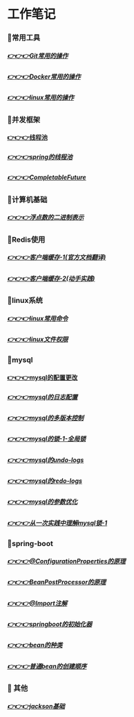 # 工作笔记
### 🚩常用工具
##### [👉👉👉Git常用的操作](./doc/git.md)
##### [👉👉👉Docker常用的操作](./doc/docker.md)
##### [👉👉👉linux常用的操作](doc/linux/linux常用命令.md)

### 🚩并发框架
#### [👉👉👉线程池](./doc/threadpoolexecutor.md)
##### [👉👉👉spring的线程池](./doc/threadpoolexecutor.md)
#####  [👉👉👉CompletableFuture](./doc/completablefuture.md)

### 🚩计算机基础
##### [👉👉👉浮点数的二进制表示](./doc/float-binary.md)

### 🚩Redis使用
##### [👉👉👉客户端缓存-1(官方文档翻译)](./doc/float-binary.md)
##### [👉👉👉客户端缓存-2(动手实践)](./doc/float-binary.md)

### 🚩linux系统
##### [👉👉👉linux常用命令](doc/linux/linux常用命令.md)
##### [👉👉👉linux文件权限](./doc/linux/linux文件权限.md)

### 🚩mysql
#### [👉👉👉mysql的配置更改](doc/mysql/mysql的配置更改.md)
##### [👉👉👉mysql的日志配置](doc/mysql/mysql的日志配置.md)
##### [👉👉👉mysql的多版本控制](doc/mysql/mysql的多版本控制.md)
##### [👉👉👉mysql的锁-1-全局锁](doc/mysql/mysql的多版mysql的锁-1-全局锁.md)
##### [👉👉👉mysql的undo-logs](doc/mysql/mysql的undo-logs.md)
##### [👉👉👉mysql的redo-logs](doc/mysql/mysql的redo-logs.md)
##### [👉👉👉mysql的参数优化](doc/mysql/mysql的配置优化.md)
##### [👉👉👉从一次实践中理解mysql锁-1]()

### 🚩spring-boot
##### [👉👉👉@ConfigurationProperties的原理](doc/springboot/@ConfigurationProperties的原理.md)
##### [👉👉👉BeanPostProcessor的原理](doc/springboot/BeanPostProcessor.md)
##### [👉👉👉@Import注解](doc/springboot/@Import注解.md)
##### [👉👉👉springboot的初始化器](doc/springboot/springboot的初始化器.md)
##### [👉👉👉bean的种类](doc/springboot/bean的种类.md)
##### [👉👉👉普通bean的创建顺序](doc/springboot/普通bean的创建顺序.md)

### 🚩   其他
##### [👉👉👉jackson基础]()



